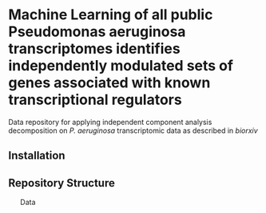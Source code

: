 # Machine Learning of all public Pseudomonas aeruginosa transcriptomes identifies independently modulated sets of genes associated with known transcriptional regulators

Data repository for applying independent component analysis decomposition on <i>P. aeruginosa</i> transcriptomic data as described in <i>biorxiv</i> 

## Installation

## Repository Structure

<ul> Data</ul>
